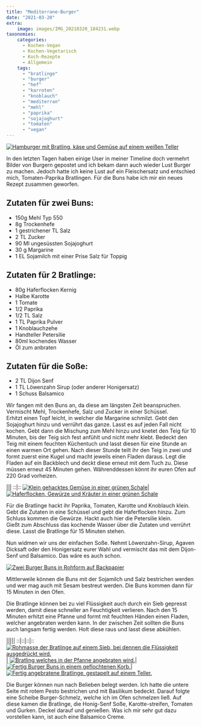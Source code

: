 ```yaml
---
title: "Mediterrane-Burger"
date: "2021-03-20"
extra:
    image: images/IMG_20210320_184231.webp
taxonomies:
    categories:
      - Kochen-Vegan
      - Kochen-Vegetarisch
      - Koch-Rezepte
      - Allgemein
    tags:
      - "bratlinge"
      - "burger"
      - "hef"
      - "karroten"
      - "knoblauch"
      - "mediterran"
      - "mehl"
      - "paprika"
      - "sojajoghurt"
      - "tomaten"
      - "vegan"
---
```


[![Hamburger mit Bratling, käse und Gemüse auf einem weißen Teller](images/IMG_20210320_184231.webp)](images/IMG_20210320_184231.webp)

In den letzten Tagen haben einige User in meiner Timeline doch vermehrt Bilder von Burgern gepostet und ich bekam dann auch wieder Lust Burger zu machen. Jedoch hatte ich keine Lust auf ein Fleischersatz und entschied mich, Tomaten-Paprika Bratlingen. Für die Buns habe ich mir ein neues Rezept zusammen geworfen.

## Zutaten für zwei Buns:

- 150g Mehl Typ 550
- 8g Trockenhefe
- 1 gestrichener TL Salz
- 2 TL Zucker
- 90 Ml ungesüssten Sojajoghurt
- 30 g Margarine
- 1 EL Sojamilch mit einer Prise Salz für Toppig

## Zutaten für 2 Bratlinge:

- 80g Haferflocken Kernig
- Halbe Karotte
- 1 Tomate
- 1/2 Paprika
- 1/2 TL Salz
- 1 TL Paprika Pulver
- 1 Knoblauchzehe
- Handteller Petersilie
- 80ml kochendes Wasser
- Öl zum anbraten

## Zutaten für die Soße:

- 2 TL Dijon Senf
- 1 TL Löwenzahn Sirup (oder anderer Honigersatz)
- 1 Schuss Balsamico

Wir fangen mit den Buns an, da diese am längsten Zeit beanspruchen. Vermischt Mehl, Trockenhefe, Salz und Zucker in einer Schüssel.  
Erhitzt einen Topf leicht, in welcher die Margarine schmilzt. Gebt den Sojajoghurt hinzu und verrührt das ganze. Lasst es auf jeden Fall nicht kochen. Gebt dann die Mischung zum Mehl hinzu und knetet den Teig für 10 Minuten, bis der Teig sich fest anfühlt und nicht mehr klebt. Bedeckt den Teig mit einem feuchten Küchentuch und lasst diesen für eine Stunde an einen warmen Ort gehen. Nach dieser Stunde teilt ihr den Teig in zwei und formt zuerst eine Kugel und macht jeweils einen Fladen daraus. Legt die Fladen auf ein Backblech und deckt diese erneut mit dem Tuch zu. Diese müssen erneut 45 Minuten gehen. Währenddessen könnt ihr euren Ofen auf 220 Grad vorheizen.

|||
::|::
[![Klein gehacktes Gemüse in einer grünen Schale](images/IMG_20210320_183912.webp)](images/IMG_20210320_183912.webp)|[![Haferflocken, Gewürze und Kräuter in einer grünen Schale](images/IMG_20210320_183940.webp)](images/IMG_20210320_183940.webp)


Für die Bratlinge hackt ihr Paprika, Tomaten, Karotte und Knoblauch klein. Gebt die Zutaten in eine Schüssel und gebt die Haferflocken hinzu. Zum Schluss kommen die Gewürze. Hackt auch hier die Petersilie klein.  
Gießt zum Abschluss das kochende Wasser über die Zutaten und verrührt diese. Lasst die Bratlinge für 15 Minuten stehen.

Nun widmen wir uns der einfachen Soße. Nehmt Löwenzahn-Sirup, Agaven Dicksaft oder den Honigersatz eurer Wahl und vermischt das mit dem Dijon-Senf und Balsamico. Das wäre es auch schon.

[![Zwei Burger Buns in Rohform auf Backpapier](images/IMG_20210320_184017-1024x768.webp)](images/IMG_20210320_184017.webp)

Mittlerweile können die Buns mit der Sojamilch und Salz bestrichen werden und wer mag auch mit Sesam bestreut werden. Die Buns kommen dann für 15 Minuten in den Ofen.

Die Bratlinge können bei zu viel Flüssigkeit auch durch ein Sieb gepresst werden, damit diese schneller an Feuchtigkeit verlieren. Nach den 15 Minuten erhitzt eine Pfanne und formt mit feuchten Händen einen Fladen, welcher angebraten werden kann. In der zwischen Zeit sollten die Buns auch langsam fertig werden. Holt diese raus und lasst diese abkühlen.

|||||
::|::|::|::
[![Rohmasse der Bratlinge auf einem Sieb, bei dennen die Flüssigkeit ausgedrückt wird.](images/IMG_20210320_184058-1024x1024-thumb.webp)](images/IMG_20210320_184058-1024x1024.webp)| [![Bratling welches in der Pfanne angebraten wird.](images/IMG_20210320_184116-1024x1024-thumb.webp)](images/IMG_20210320_184116-1024x1024.webp)| [![Fertig Burger Buns in einem geflochtenen Korb.](images/IMG_20210320_184040-1024x1024-thumb.webp)](images/IMG_20210320_184040.webp)| [![Fertig angebratene Bratlinge, gestapelt auf einem Teller.](images/IMG_20210320_184159-1024x1024-thumb.webp)](images/IMG_20210320_184159.webp)

Die Burger können nun nach Belieben belegt werden. Ich hatte die untere Seite mit rotem Pesto bestrichen und mit Basilikum bedeckt. Darauf folgte eine Scheibe Burger-Schmelz, welche ich im Ofen schmelzen ließ. Auf diese kamen die Bratlinge, die Honig-Senf Soße, Karotte-streifen, Tomaten und Gurken. Deckel darauf und genießen. Was ich mir sehr gut dazu vorstellen kann, ist auch eine Balsamico Creme.
